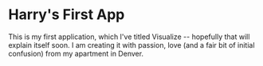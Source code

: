 # Harry's First App

This is my first application, which I've titled Visualize -- hopefully that will explain itself soon.
I am creating it with passion, love (and a fair bit of initial confusion) from my apartment in Denver. 


